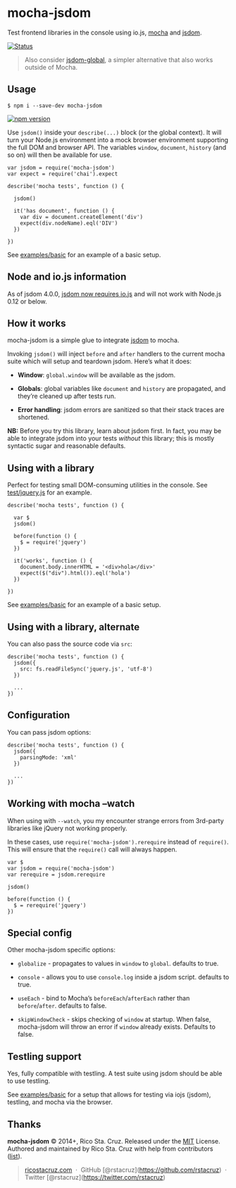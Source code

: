 mocha-jsdom
===========

Test frontend libraries in the console using io.js, [mocha](https://www.npmjs.com/package/mocha) and [jsdom](https://www.npmjs.org/package/jsdom).

[![Status](https://travis-ci.org/rstacruz/mocha-jsdom.svg?branch=master)](https://travis-ci.org/rstacruz/mocha-jsdom "See test builds")

> Also consider [jsdom-global](https://github.com/rstacruz/jsdom-global), a simpler alternative that also works outside of Mocha.

  

Usage
-----

    $ npm i --save-dev mocha-jsdom

[![npm version](http://img.shields.io/npm/v/mocha-jsdom.svg?style=flat)](https://npmjs.org/package/mocha-jsdom "View this project on npm")

Use `jsdom()` inside your `describe(...)` block (or the global context). It will turn your Node.js environment into a mock browser environment supporting the full DOM and browser API. The variables `window`, `document`, `history` (and so on) will then be available for use.

    var jsdom = require('mocha-jsdom')
    var expect = require('chai').expect

    describe('mocha tests', function () {

      jsdom()

      it('has document', function () {
        var div = document.createElement('div')
        expect(div.nodeName).eql('DIV')
      })

    })

See [examples/basic](examples/basic) for an example of a basic setup.

  

Node and io.js information
--------------------------

As of jsdom 4.0.0, [jsdom now requires io.js](https://github.com/tmpvar/jsdom/blob/master/Changelog.md#400) and will not work with Node.js 0.12 or below.

  

How it works
------------

mocha-jsdom is a simple glue to integrate [jsdom](https://www.npmjs.org/package/jsdom) to mocha.

Invoking `jsdom()` will inject `before` and `after` handlers to the current mocha suite which will setup and teardown jsdom. Here’s what it does:

-   **Window**: `global.window` will be available as the jsdom.

-   **Globals**: global variables like `document` and `history` are propagated, and they’re cleaned up after tests run.

-   **Error handling**: jsdom errors are sanitized so that their stack traces are shortened.

**NB:** Before you try this library, learn about jsdom first. In fact, you may be able to integrate jsdom into your tests *without* this library; this is mostly syntactic sugar and reasonable defaults.

  

Using with a library
--------------------

Perfect for testing small DOM-consuming utilities in the console. See [test/jquery.js](test/jquery.js) for an example.

    describe('mocha tests', function () {

      var $
      jsdom()

      before(function () {
        $ = require('jquery')
      })

      it('works', function () {
        document.body.innerHTML = '<div>hola</div>'
        expect($("div").html()).eql('hola')
      })

    })

See [examples/basic](examples/basic) for an example of a basic setup.

  

Using with a library, alternate
-------------------------------

You can also pass the source code via `src`:

    describe('mocha tests', function () {
      jsdom({
        src: fs.readFileSync('jquery.js', 'utf-8')
      })

      ...
    })

  

Configuration
-------------

You can pass jsdom options:

    describe('mocha tests', function () {
      jsdom({
        parsingMode: 'xml'
      })

      ...
    })

  

Working with mocha –watch
-------------------------

When using with `--watch`, you my encounter strange errors from 3rd-party libraries like jQuery not working properly.

In these cases, use `require('mocha-jsdom').rerequire` instead of `require()`. This will ensure that the `require()` call will always happen.

    var $
    var jsdom = require('mocha-jsdom')
    var rerequire = jsdom.rerequire

    jsdom()

    before(function () {
      $ = rerequire('jquery')
    })

  

Special config
--------------

Other mocha-jsdom specific options:

-   `globalize` - propagates to values in `window` to `global`. defaults to true.

-   `console` - allows you to use `console.log` inside a jsdom script. defaults to true.

-   `useEach` - bind to Mocha’s `beforeEach`/`afterEach` rather than `before`/`after`. defaults to false.

-   `skipWindowCheck` - skips checking of `window` at startup. When false, mocha-jsdom will throw an error if `window` already exists. Defaults to false.

  

Testling support
----------------

Yes, fully compatible with testling. A test suite using jsdom should be able to use testling.

See [examples/basic](examples/basic/) for a setup that allows for testing via iojs (jsdom), testling, and mocha via the browser.

  

Thanks
------

**mocha-jsdom** © 2014+, Rico Sta. Cruz. Released under the [MIT](http://mit-license.org/) License.  
Authored and maintained by Rico Sta. Cruz with help from contributors ([list](http://github.com/rstacruz/mocha-jsdom/contributors)).

> [ricostacruz.com](http://ricostacruz.com)  ·  GitHub <span class="citation" data-cites="rstacruz">\[@rstacruz\]</span>(https://github.com/rstacruz)  ·  Twitter <span class="citation" data-cites="rstacruz">\[@rstacruz\]</span>(https://twitter.com/rstacruz)
